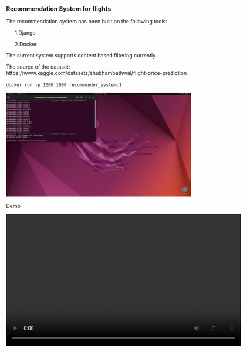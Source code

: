 <html>
<head><title></title></head>

<h3>Recommendation System for flights</h3>
<body>
<p> The recommendation system has been built on the following tools:
</p>
<ul>1.Django</ul>
<ul>2.Docker</ul>
<p>The current system supports content based filtering currently.</p>
<p>The source of the dataset:<br>
https://www.kaggle.com/datasets/shubhambathwal/flight-price-prediction</p>

<code>docker run -p 1000:1000 recommender_system:1 </code><br>

<img src="assets/Screenshot from 2024-09-26 19-31-11.png"></img>
<p>Demo</p>

<video width="640" height="360" controls autoplay loop  playsinline>
  <source src="./assets/Screencast from 09-26-2024 07:26:47 PM.webm" type="video/webm">
</video>


</body>
</html>

